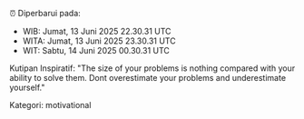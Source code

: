 ⏰ Diperbarui pada:
- WIB: Jumat, 13 Juni 2025 22.30.31 UTC
- WITA: Jumat, 13 Juni 2025 23.30.31 UTC
- WIT: Sabtu, 14 Juni 2025 00.30.31 UTC

Kutipan Inspiratif:
"The size of your problems is nothing compared with your ability to solve them. Dont overestimate your problems and underestimate yourself."


Kategori: motivational

